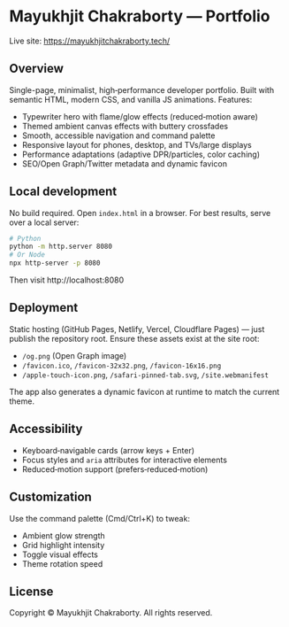 # Mayukhjit Chakraborty — Portfolio

Live site: https://mayukhjitchakraborty.tech/

## Overview

Single-page, minimalist, high‑performance developer portfolio. Built with semantic HTML, modern CSS, and vanilla JS animations. Features:

- Typewriter hero with flame/glow effects (reduced‑motion aware)
- Themed ambient canvas effects with buttery crossfades
- Smooth, accessible navigation and command palette
- Responsive layout for phones, desktop, and TVs/large displays
- Performance adaptations (adaptive DPR/particles, color caching)
- SEO/Open Graph/Twitter metadata and dynamic favicon

## Local development

No build required. Open `index.html` in a browser. For best results, serve over a local server:

```bash
# Python
python -m http.server 8080
# Or Node
npx http-server -p 8080
```

Then visit http://localhost:8080

## Deployment

Static hosting (GitHub Pages, Netlify, Vercel, Cloudflare Pages) — just publish the repository root. Ensure these assets exist at the site root:

- `/og.png` (Open Graph image)
- `/favicon.ico`, `/favicon-32x32.png`, `/favicon-16x16.png`
- `/apple-touch-icon.png`, `/safari-pinned-tab.svg`, `/site.webmanifest`

The app also generates a dynamic favicon at runtime to match the current theme.

## Accessibility

- Keyboard‑navigable cards (arrow keys + Enter)
- Focus styles and `aria` attributes for interactive elements
- Reduced‑motion support (prefers‑reduced‑motion)

## Customization

Use the command palette (Cmd/Ctrl+K) to tweak:

- Ambient glow strength
- Grid highlight intensity
- Toggle visual effects
- Theme rotation speed

## License

Copyright © Mayukhjit Chakraborty. All rights reserved.


